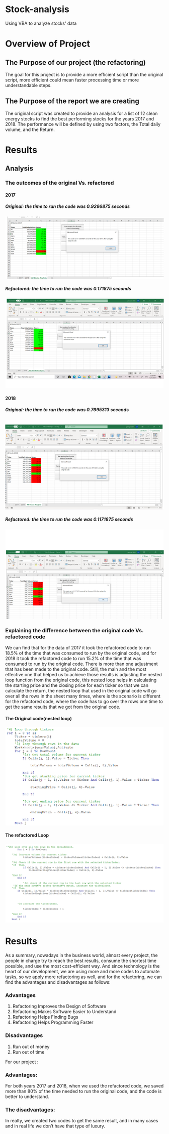 # Stock-analysis
Using VBA to analyze stocks' data



# Overview of Project

## The Purpose of our project (the refactoring)
The goal for this project is to provide a more efficient script than the original script, more efficient could mean faster processing time or more understandable steps.

## The Purpose of the report we are creating

The original script was created to provide an analysis for a list of 12 clean energy stocks to find the best performing stocks for the years 2017 and 2018. The performance will be defined by using two factors, the Total daily volume, and the Return.

# Results

## Analysis
### The outcomes of the original Vs. refactored  
#### 2017 

 ##### Original: the time to run the code was 0.9296875 seconds
 
 ![](https://github.com/ALEIN3/Stock-analysis/blob/main/resources/2017_original.png)
 
 ##### Refactored: the time to run the code was 0.171875 seconds
 
 ![](https://github.com/ALEIN3/Stock-analysis/blob/main/resources/2017%20refactored.png)
 
#### 2018 

 ##### Original: the time to run the code was 0.7695313 seconds
 
 ![](https://github.com/ALEIN3/Stock-analysis/blob/main/resources/2018%20original.png)
 
 ##### Refactored: the time to run the code was 0.1171875 seconds
 ![](https://github.com/ALEIN3/Stock-analysis/blob/main/resources/2018%20refactored.png)
 
### Explaining the difference between the original code Vs. refactored code

 We can find that for the data of 2017 it took the refactored code to run 18.5% of the time that was consumed to run by the original code, and for 2018 it took the refactored code to run 15.2% of the time that was consumed to run by the original code.
There is more than one adjustment that has been made to the original code. Still, the main and the most effective one that helped us to achieve those results is adjusting the nested loop function from the original code, this nested loop helps in calculating the starting price and the closing price for each ticker so that we can calculate the return, the nested loop that used in the original code will go over all the rows in the sheet many times, where is the scenario is different for the refactored code, where the code has to go over the rows one time to get the same results that we got from the original code.

#### The Original code(nested loop)

![](https://github.com/ALEIN3/Stock-analysis/blob/main/resources/original%20code(%20nested%20loop).png)

#### The refactored Loop

![](https://github.com/ALEIN3/Stock-analysis/blob/main/resources/Refactored%20code.png)

# Results
 As a summary, nowadays in the business world, almost every project, the people in charge try to reach the best results, consume the shortest time possible, and use the most cost-efficient way. And since technology is the heart of our development, we are using more and more codes to automate tasks, so we apply more refactoring as well, and for the refactoring, we can find the advantages and disadvantages as follows:
### Advantages 
1.	Refactoring Improves the Design of Software
2.	Refactoring Makes Software Easier to Understand
3.	Refactoring Helps Finding Bugs
4.	Refactoring Helps Programming Faster

### Disadvantages

1.	Run out of money
2.	Run out of time

For our project :
### Advantages:
For both years 2017 and 2018, when we used the refactored code, we saved more than 80% of the time needed to run the original code, and the code is better to understand. 
### The disadvantages:
In realty, we created two codes to get the same result, and in many cases and in real life we don’t have that type of luxury. 
